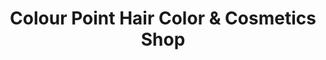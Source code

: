 ---
title: "Colour Point  Hair Color & Cosmetics Shop"
url: /karachi/colour-point-hair-color-and-cosmetics-shop/
shop: beauty
---